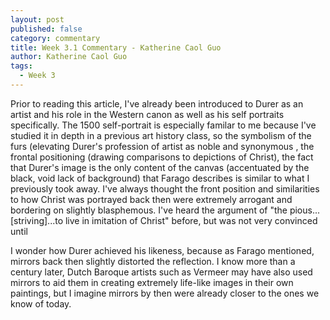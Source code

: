 ```yaml
---
layout: post
published: false
category: commentary
title: Week 3.1 Commentary - Katherine Caol Guo
author: Katherine Caol Guo
tags:
  - Week 3
---
```

Prior to reading this article, I've already been introduced to Durer as an artist and his role in the Western canon as well as his self portraits specifically. The 1500 self-portrait is especially familar to me because I've studied it in depth in a previous art history class, so the symbolism of the furs (elevating Durer's profession of artist as noble and synonymous , the frontal positioning (drawing comparisons to depictions of Christ), the fact that Durer's image is the only content of the canvas (accentuated by the black, void lack of background) that Farago describes is similar to what I previously took away. I've always thought the front position and similarities to how Christ was portrayed back then were extremely arrogant and bordering on slightly blasphemous. I've heard the argument of "the pious...[striving]...to live in imitation of Christ" before, but was not very convinced until  

I wonder how Durer achieved his likeness, because as Farago mentioned, mirrors back then slightly distorted the reflection. I know more than a century later, Dutch Baroque artists such as Vermeer may have also used mirrors to aid them in creating extremely life-like images in their own paintings, but I imagine mirrors by then were already closer to the ones we know of today. 